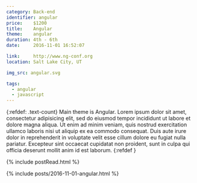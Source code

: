 ```yaml
---
category: Back-end
identifier: angular
price:    $1200
title:    Angular
theme:    angular
duration: 4th - 6th
date:     2016-11-01 16:52:07

link:     http://www.ng-conf.org
location: Salt Lake City, UT

img_src: angular.svg

tags:
  - angular
  - javascript
---
```


{:refdef: .text-count}
Main theme is Angular.
Lorem ipsum dolor sit amet, consectetur adipisicing elit, sed do eiusmod tempor incididunt ut labore et dolore magna aliqua. Ut enim ad minim veniam, quis nostrud exercitation ullamco laboris nisi ut aliquip ex ea commodo consequat. Duis aute irure dolor in reprehenderit in voluptate velit esse cillum dolore eu fugiat nulla pariatur. Excepteur sint occaecat cupidatat non proident, sunt in culpa qui officia deserunt mollit anim id est laborum.
{:refdef }

{% include postRead.html %}

{% include posts/2016-11-01-angular.html %}
